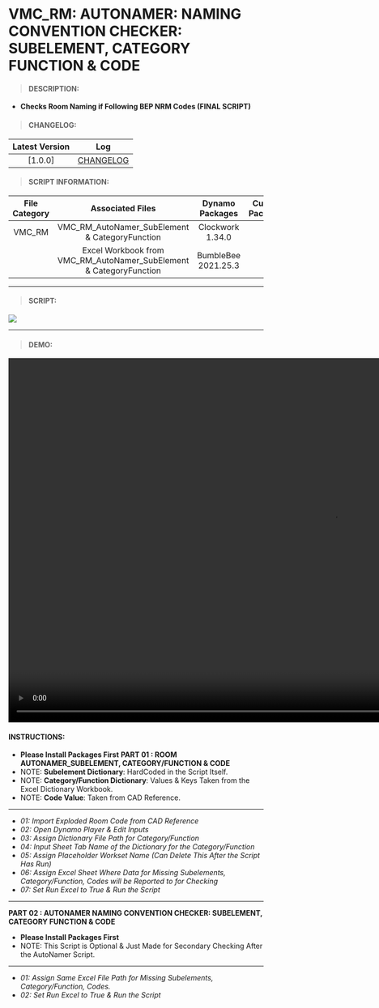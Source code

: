 # VMC_RM: AUTONAMER: NAMING CONVENTION CHECKER: SUBELEMENT, CATEGORY FUNCTION & CODE

> #### DESCRIPTION: 
- **Checks Room Naming if Following BEP NRM Codes (FINAL SCRIPT)**

> #### CHANGELOG:

| Latest Version | Log |
| :-------: | :----: | 
|[1.0.0] | [CHANGELOG](/_scripts/_project/263_VMC/ROOMS/changelog/VMC_RM_AutoNamer_NamingConventionChecker.md) |

> #### SCRIPT INFORMATION: 

| File Category| Associated Files | Dynamo Packages | Custom Packages | Dynamo Player Package| Revit Version | Author | Modified By | File Name & Location
| :-------: | :----: | :---: | :---: | :---: | :---: | :---: | :--: | :--:
| VMC_RM | VMC_RM_AutoNamer_SubElement & CategoryFunction | Clockwork 1.34.0 |  | 0_PACKAGE: 2_RM_AutoNamer_RoomCategoryCodes | Revit 2021.1 | Cathrine Macabuhay | | VMC_RM_AutoNamer_NamingConventionChecker
| | Excel Workbook from VMC_RM_AutoNamer_SubElement & CategoryFunction| BumbleBee 2021.25.3 | | | | | | (https://bimcapcom.sharepoint.com/:f:/s/BCP-Main/EtmeCVBVJRBDjXd4mcTyzAgBacqay7ie-Pv6y3dg9bDQ5w?e=GI3Hdf)



----------------------------------------------------------------
> #### SCRIPT: 
<img src="./_scripts/_project/263_VMC/ROOMS/images/VMC_RM_AutoNamer_NamingConventionChecker.png">


------------------------------------------------------------------------------

> #### DEMO: 
<video width="1280" height="720" controls>
 <source src="./_scripts/_project/263_VMC/ROOMS/demo/VMC_RM_AutoNamer_NamingConventionChecker.mp4" type="video/mp4">
</video>

#### INSTRUCTIONS: 
- **Please Install Packages First**
**PART 01 : ROOM AUTONAMER_SUBELEMENT, CATEGORY/FUNCTION & CODE**
- NOTE: **Subelement Dictionary**: HardCoded in the Script Itself.
- NOTE: **Category/Function Dictionary**: Values & Keys Taken from the Excel Dictionary Workbook.
- NOTE: **Code Value**: Taken from CAD Reference.
------------------------------------------------------------------------------
- *01: Import Exploded Room Code from CAD Reference*
- *02: Open Dynamo Player & Edit Inputs*
- *03: Assign Dictionary File Path for Category/Function*
- *04: Input Sheet Tab Name of the Dictionary for the Category/Function*
- *05: Assign Placeholder Workset Name (Can Delete This After the Script Has Run)*
- *06: Assign Excel Sheet Where Data for Missing Subelements, Category/Function, Codes will be Reported to for Checking*
- *07: Set Run Excel to True & Run the Script*
------------------------------------------------------------------------------
**PART 02 : AUTONAMER NAMING CONVENTION CHECKER: SUBELEMENT, CATEGORY FUNCTION & CODE**
- **Please Install Packages First**
- NOTE: This Script is Optional & Just Made for Secondary Checking After the AutoNamer Script.
------------------------------------------------------------------------------
- *01: Assign Same Excel File Path for Missing Subelements, Category/Function, Codes.*
- *02: Set Run Excel to True & Run the Script*